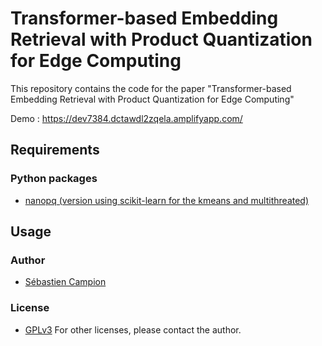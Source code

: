 Transformer-based Embedding Retrieval with Product Quantization for Edge Computing
=================================================================================

This repository contains the code for the paper "Transformer-based Embedding Retrieval with Product Quantization for Edge Computing" 

Demo : https://dev7384.dctawdl2zqela.amplifyapp.com/


## Requirements

### Python packages
- [nanopq (version using scikit-learn for the kmeans and multithreated)](git+https://github.com/scampion/nanopq.git@main)


## Usage

### Author
- [Sébastien Campion](https://scamp.fr)

### License
- [GPLv3](https://www.gnu.org/licenses/gpl-3.0.html)
For other licenses, please contact the author.


